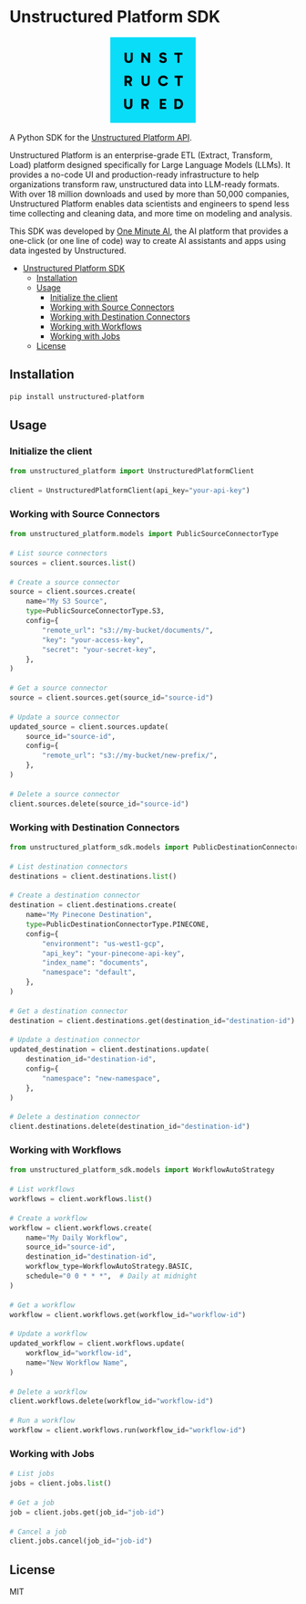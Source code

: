 # Unstructured Platform SDK

<p align="center">
  <img src="https://raw.githubusercontent.com/Unstructured-IO/unstructured/main/img/unstructured_logo.png" alt="Unstructured.io Logo" width="150"/>
</p>

A Python SDK for the [Unstructured Platform API](https://docs.unstructured.io/platform/api/overview).

Unstructured Platform is an enterprise-grade ETL (Extract, Transform, Load) platform designed specifically for Large Language Models (LLMs). It provides a no-code UI and production-ready infrastructure to help organizations transform raw, unstructured data into LLM-ready formats. With over 18 million downloads and used by more than 50,000 companies, Unstructured Platform enables data scientists and engineers to spend less time collecting and cleaning data, and more time on modeling and analysis.

This SDK was developed by [One Minute AI](https://www.oneminuteai.com), the AI platform that provides a one-click (or one line of code) way to create AI assistants and apps using data ingested by Unstructured.

<!-- Hidden
<div align="right">
  <img src="https://cdn.prod.website-files.com/66ea86f2d3f578eb9978c2c4/66ea8cd694fdca03dcd51d54_OneMinuteLogo%202.svg" alt="One Minute AI Logo" width="100"/>
</div>
-->

- [Unstructured Platform SDK](#unstructured-platform-sdk)
  - [Installation](#installation)
  - [Usage](#usage)
    - [Initialize the client](#initialize-the-client)
    - [Working with Source Connectors](#working-with-source-connectors)
    - [Working with Destination Connectors](#working-with-destination-connectors)
    - [Working with Workflows](#working-with-workflows)
    - [Working with Jobs](#working-with-jobs)
  - [License](#license)

## Installation

```bash
pip install unstructured-platform
```

## Usage

### Initialize the client

```python
from unstructured_platform import UnstructuredPlatformClient

client = UnstructuredPlatformClient(api_key="your-api-key")
```

### Working with Source Connectors

```python
from unstructured_platform.models import PublicSourceConnectorType

# List source connectors
sources = client.sources.list()

# Create a source connector
source = client.sources.create(
    name="My S3 Source",
    type=PublicSourceConnectorType.S3,
    config={
        "remote_url": "s3://my-bucket/documents/",
        "key": "your-access-key",
        "secret": "your-secret-key",
    },
)

# Get a source connector
source = client.sources.get(source_id="source-id")

# Update a source connector
updated_source = client.sources.update(
    source_id="source-id",
    config={
        "remote_url": "s3://my-bucket/new-prefix/",
    },
)

# Delete a source connector
client.sources.delete(source_id="source-id")
```

### Working with Destination Connectors

```python
from unstructured_platform_sdk.models import PublicDestinationConnectorType

# List destination connectors
destinations = client.destinations.list()

# Create a destination connector
destination = client.destinations.create(
    name="My Pinecone Destination",
    type=PublicDestinationConnectorType.PINECONE,
    config={
        "environment": "us-west1-gcp",
        "api_key": "your-pinecone-api-key",
        "index_name": "documents",
        "namespace": "default",
    },
)

# Get a destination connector
destination = client.destinations.get(destination_id="destination-id")

# Update a destination connector
updated_destination = client.destinations.update(
    destination_id="destination-id",
    config={
        "namespace": "new-namespace",
    },
)

# Delete a destination connector
client.destinations.delete(destination_id="destination-id")
```

### Working with Workflows

```python
from unstructured_platform_sdk.models import WorkflowAutoStrategy

# List workflows
workflows = client.workflows.list()

# Create a workflow
workflow = client.workflows.create(
    name="My Daily Workflow",
    source_id="source-id",
    destination_id="destination-id",
    workflow_type=WorkflowAutoStrategy.BASIC,
    schedule="0 0 * * *",  # Daily at midnight
)

# Get a workflow
workflow = client.workflows.get(workflow_id="workflow-id")

# Update a workflow
updated_workflow = client.workflows.update(
    workflow_id="workflow-id",
    name="New Workflow Name",
)

# Delete a workflow
client.workflows.delete(workflow_id="workflow-id")

# Run a workflow
workflow = client.workflows.run(workflow_id="workflow-id")
```

### Working with Jobs

```python
# List jobs
jobs = client.jobs.list()

# Get a job
job = client.jobs.get(job_id="job-id")

# Cancel a job
client.jobs.cancel(job_id="job-id")
```

## License

MIT
